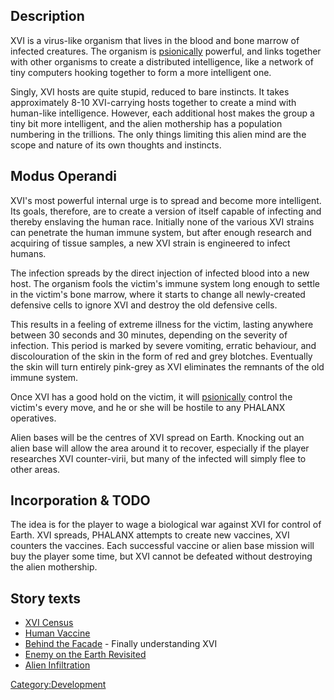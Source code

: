 ## Description

XVI is a virus-like organism that lives in the blood and bone marrow of
infected creatures. The organism is
[psionically](Gameplay_Proposals/Psionic_warfare "wikilink") powerful,
and links together with other organisms to create a distributed
intelligence, like a network of tiny computers hooking together to form
a more intelligent one.

Singly, XVI hosts are quite stupid, reduced to bare instincts. It takes
approximately 8-10 XVI-carrying hosts together to create a mind with
human-like intelligence. However, each additional host makes the group a
tiny bit more intelligent, and the alien mothership has a population
numbering in the trillions. The only things limiting this alien mind are
the scope and nature of its own thoughts and instincts.

## Modus Operandi

XVI's most powerful internal urge is to spread and become more
intelligent. Its goals, therefore, are to create a version of itself
capable of infecting and thereby enslaving the human race. Initially
none of the various XVI strains can penetrate the human immune system,
but after enough research and acquiring of tissue samples, a new XVI
strain is engineered to infect humans.

The infection spreads by the direct injection of infected blood into a
new host. The organism fools the victim's immune system long enough to
settle in the victim's bone marrow, where it starts to change all
newly-created defensive cells to ignore XVI and destroy the old
defensive cells.

This results in a feeling of extreme illness for the victim, lasting
anywhere between 30 seconds and 30 minutes, depending on the severity of
infection. This period is marked by severe vomiting, erratic behaviour,
and discolouration of the skin in the form of red and grey blotches.
Eventually the skin will turn entirely pink-grey as XVI eliminates the
remnants of the old immune system.

Once XVI has a good hold on the victim, it will
[psionically](Gameplay_Proposals/Psionic_warfare "wikilink") control the
victim's every move, and he or she will be hostile to any PHALANX
operatives.

Alien bases will be the centres of XVI spread on Earth. Knocking out an
alien base will allow the area around it to recover, especially if the
player researches XVI counter-virii, but many of the infected will
simply flee to other areas.

## Incorporation & TODO

The idea is for the player to wage a biological war against XVI for
control of Earth. XVI spreads, PHALANX attempts to create new vaccines,
XVI counters the vaccines. Each successful vaccine or alien base mission
will buy the player some time, but XVI cannot be defeated without
destroying the alien mothership.

## Story texts

- [XVI Census](Research/XVI_Census "wikilink")
- [Human Vaccine](Proposals/Human_Vaccine "wikilink")
- [Behind the Facade](Proposals/Behind_the_Facade "wikilink") - Finally
  understanding XVI
- [Enemy on the Earth
  Revisited](Proposals/Enemy_on_the_Earth_Revisited "wikilink")
- [Alien Infiltration](Proposals/Alien_Infiltration "wikilink")

[Category:Development](Category:Development "wikilink")